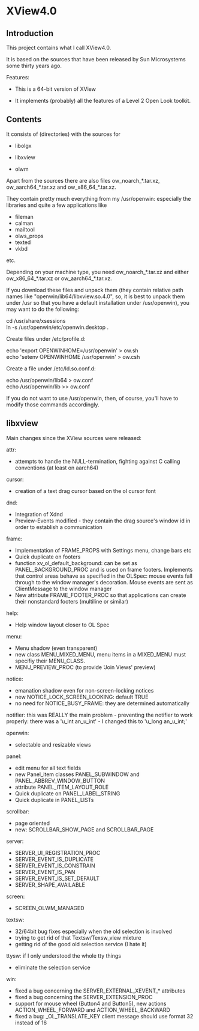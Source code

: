 XView4.0
========

Introduction
------------

This project contains what I call XView4.0.

It is based on the sources that have been released by Sun Microsystems some thirty years ago.


Features:

* This is a 64-bit version of XView

* It implements (probably) all the features of a Level 2 Open Look toolkit.



Contents
--------

It consists of (directories) with the sources for

* libolgx

* libxview

* olwm


Apart from the sources there are also files ow_noarch_\*.tar.xz, ow_aarch64_\*.tar.xz and ow_x86_64_\*.tar.xz.

They contain pretty much everything from my /usr/openwin: especially the libraries and quite a few applications like

* fileman
* calman
* mailtool
* olws_props
* texted
* vkbd

etc.

Depending on your machine type, you need 
ow_noarch_\*.tar.xz and either ow_x86_64_\*.tar.xz or ow_aarch64\_*.tar.xz.

If you download these files and unpack them (they contain relative path names like "openwin/lib64/libxview.so.4.0", so, it is best to unpack them under /usr so that you have a default installation under /usr/openwin), you may want to do the following:

cd /usr/share/xsessions  
ln -s /usr/openwin/etc/openwin.desktop .

Create files under /etc/profile.d:

echo 'export OPENWINHOME=/usr/openwin' > ow.sh  
echo 'setenv OPENWINHOME /usr/openwin' > ow.csh  

Create a file under /etc/ld.so.conf.d:

echo /usr/openwin/lib64 > ow.conf  
echo /usr/openwin/lib >> ow.conf  

If you do not want to use /usr/openwin, then, of course, you'll have to modify those commands accordingly.


libxview
--------

Main changes since the XView sources were released:


attr:
* attempts to handle the NULL-termination, fighting against C calling conventions (at least on aarch64)

cursor:
* creation of a text drag cursor based on the ol cursor font

dnd:
* Integration of Xdnd
* Preview-Events modified - they contain the drag source's window id in order to establish a communication

frame:
* Implementation of FRAME_PROPS with Settings menu, change bars etc
* Quick duplicate on footers
* function xv_ol_default_background: can be set as PANEL_BACKGROUND_PROC and is used on frame footers. Implements that control areas behave as specified in the OLSpec: mouse events fall through to the window manager's decoration. Mouse events are sent as ClientMessage to the window manager
* New attribute FRAME_FOOTER_PROC so that applications can create their nonstandard footers (multiline or similar)

help:
* Help window layout closer to OL Spec

menu:
* Menu shadow (even transparent)
* new class MENU_MIXED_MENU, menu items in a MIXED_MENU must specifiy their MENU_CLASS.
* MENU_PREVIEW_PROC (to provide 'Join Views' preview)

notice:
* emanation shadow even for non-screen-locking notices 
* new NOTICE_LOCK_SCREEN_LOOKING: default TRUE
* no need for NOTICE_BUSY_FRAME: they are determined automatically

notifier:
	this was REALLY the main problem - preventing the notifier to work
	properly: there was a 'u_int an_u_int' - I changed this to 
	'u_long an_u_int;'

openwin:
* selectable and resizable views

panel:
* edit menu for all text fields
* new Panel_item classes PANEL_SUBWINDOW and PANEL_ABBREV_WINDOW_BUTTON
* attribute PANEL_ITEM_LAYOUT_ROLE
* Quick duplicate on PANEL_LABEL_STRING
* Quick duplicate in PANEL_LISTs

scrollbar:
* page oriented
* new: SCROLLBAR_SHOW_PAGE and SCROLLBAR_PAGE

server:
* SERVER_UI_REGISTRATION_PROC
* SERVER_EVENT_IS_DUPLICATE
* SERVER_EVENT_IS_CONSTRAIN
* SERVER_EVENT_IS_PAN
* SERVER_EVENT_IS_SET_DEFAULT
* SERVER_SHAPE_AVAILABLE

screen:
* SCREEN_OLWM_MANAGED

textsw:
* 32/64bit bug fixes especially when the old selection is involved
* trying to get rid of that Textsw/Texsw_view mixture
* getting rid of the good old selection service (I hate it)

ttysw:
	if I only understood the whole tty things
* eliminate the selection service

win:
* fixed a bug concerning the SERVER_EXTERNAL_XEVENT_* attributes
* fixed a bug concerning the SERVER_EXTENSION_PROC
* support for mouse wheel (Button4 and Button5), new actions ACTION_WHEEL_FORWARD and ACTION_WHEEL_BACKWARD
* fixed a bug: _OL_TRANSLATE_KEY client message should use format 32 instead of 16
